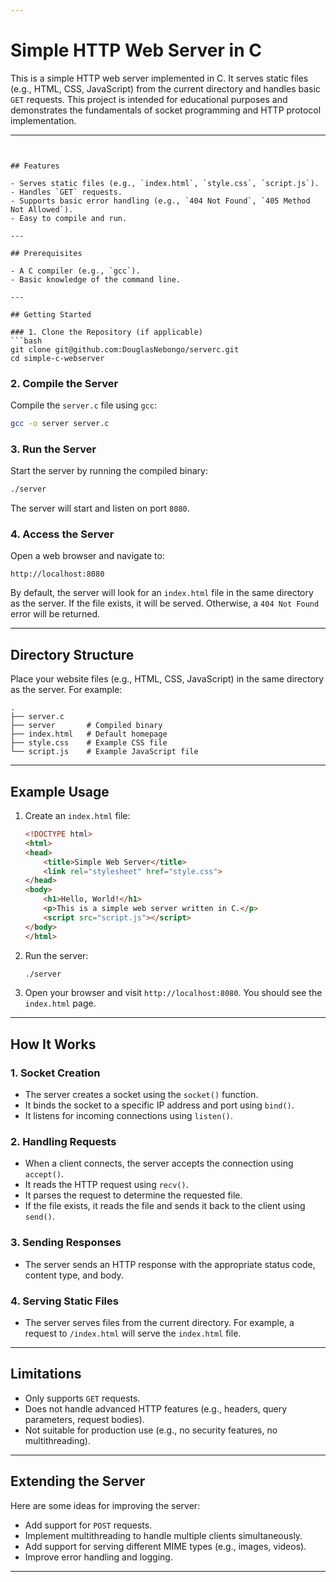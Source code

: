 ```yaml
---

```
# Simple HTTP Web Server in C

This is a simple HTTP web server implemented in C. It serves static files (e.g., HTML, CSS, JavaScript) from the current directory and handles basic `GET` requests. This project is intended for educational purposes and demonstrates the fundamentals of socket programming and HTTP protocol implementation.

---
```


## Features

- Serves static files (e.g., `index.html`, `style.css`, `script.js`).
- Handles `GET` requests.
- Supports basic error handling (e.g., `404 Not Found`, `405 Method Not Allowed`).
- Easy to compile and run.

---

## Prerequisites

- A C compiler (e.g., `gcc`).
- Basic knowledge of the command line.

---

## Getting Started

### 1. Clone the Repository (if applicable)
```bash
git clone git@github.com:DouglasNebongo/serverc.git
cd simple-c-webserver
```

### 2. Compile the Server
Compile the `server.c` file using `gcc`:
```bash
gcc -o server server.c
```

### 3. Run the Server
Start the server by running the compiled binary:
```bash
./server
```

The server will start and listen on port `8080`.

### 4. Access the Server
Open a web browser and navigate to:
```
http://localhost:8080
```

By default, the server will look for an `index.html` file in the same directory as the server. If the file exists, it will be served. Otherwise, a `404 Not Found` error will be returned.

---

## Directory Structure

Place your website files (e.g., HTML, CSS, JavaScript) in the same directory as the server. For example:
```
.
├── server.c
├── server       # Compiled binary
├── index.html   # Default homepage
├── style.css    # Example CSS file
└── script.js    # Example JavaScript file
```

---

## Example Usage

1. Create an `index.html` file:
   ```html
   <!DOCTYPE html>
   <html>
   <head>
       <title>Simple Web Server</title>
       <link rel="stylesheet" href="style.css">
   </head>
   <body>
       <h1>Hello, World!</h1>
       <p>This is a simple web server written in C.</p>
       <script src="script.js"></script>
   </body>
   </html>
   ```

2. Run the server:
   ```bash
   ./server
   ```

3. Open your browser and visit `http://localhost:8080`. You should see the `index.html` page.

---

## How It Works

### 1. Socket Creation
- The server creates a socket using the `socket()` function.
- It binds the socket to a specific IP address and port using `bind()`.
- It listens for incoming connections using `listen()`.

### 2. Handling Requests
- When a client connects, the server accepts the connection using `accept()`.
- It reads the HTTP request using `recv()`.
- It parses the request to determine the requested file.
- If the file exists, it reads the file and sends it back to the client using `send()`.

### 3. Sending Responses
- The server sends an HTTP response with the appropriate status code, content type, and body.

### 4. Serving Static Files
- The server serves files from the current directory. For example, a request to `/index.html` will serve the `index.html` file.

---

## Limitations

- Only supports `GET` requests.
- Does not handle advanced HTTP features (e.g., headers, query parameters, request bodies).
- Not suitable for production use (e.g., no security features, no multithreading).

---

## Extending the Server

Here are some ideas for improving the server:
- Add support for `POST` requests.
- Implement multithreading to handle multiple clients simultaneously.
- Add support for serving different MIME types (e.g., images, videos).
- Improve error handling and logging.

---


